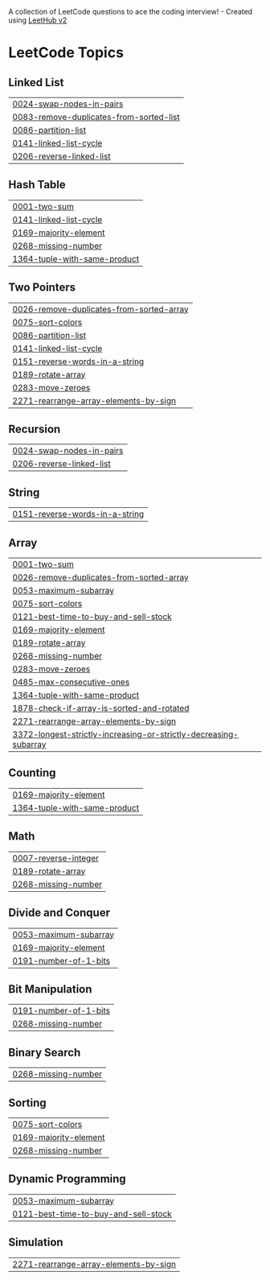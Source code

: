 A collection of LeetCode questions to ace the coding interview! - Created using [LeetHub v2](https://github.com/arunbhardwaj/LeetHub-2.0)
<!---LeetCode Topics Start-->
# LeetCode Topics
## Linked List
|  |
| ------- |
| [0024-swap-nodes-in-pairs](https://github.com/GokulCSECS/LEETCODE_PROBLEM_SOLVED/tree/master/0024-swap-nodes-in-pairs) |
| [0083-remove-duplicates-from-sorted-list](https://github.com/GokulCSECS/LEETCODE_PROBLEM_SOLVED/tree/master/0083-remove-duplicates-from-sorted-list) |
| [0086-partition-list](https://github.com/GokulCSECS/LEETCODE_PROBLEM_SOLVED/tree/master/0086-partition-list) |
| [0141-linked-list-cycle](https://github.com/GokulCSECS/LEETCODE_PROBLEM_SOLVED/tree/master/0141-linked-list-cycle) |
| [0206-reverse-linked-list](https://github.com/GokulCSECS/LEETCODE_PROBLEM_SOLVED/tree/master/0206-reverse-linked-list) |
## Hash Table
|  |
| ------- |
| [0001-two-sum](https://github.com/GokulCSECS/LEETCODE_PROBLEM_SOLVED/tree/master/0001-two-sum) |
| [0141-linked-list-cycle](https://github.com/GokulCSECS/LEETCODE_PROBLEM_SOLVED/tree/master/0141-linked-list-cycle) |
| [0169-majority-element](https://github.com/GokulCSECS/LEETCODE_PROBLEM_SOLVED/tree/master/0169-majority-element) |
| [0268-missing-number](https://github.com/GokulCSECS/LEETCODE_PROBLEM_SOLVED/tree/master/0268-missing-number) |
| [1364-tuple-with-same-product](https://github.com/GokulCSECS/LEETCODE_PROBLEM_SOLVED/tree/master/1364-tuple-with-same-product) |
## Two Pointers
|  |
| ------- |
| [0026-remove-duplicates-from-sorted-array](https://github.com/GokulCSECS/LEETCODE_PROBLEM_SOLVED/tree/master/0026-remove-duplicates-from-sorted-array) |
| [0075-sort-colors](https://github.com/GokulCSECS/LEETCODE_PROBLEM_SOLVED/tree/master/0075-sort-colors) |
| [0086-partition-list](https://github.com/GokulCSECS/LEETCODE_PROBLEM_SOLVED/tree/master/0086-partition-list) |
| [0141-linked-list-cycle](https://github.com/GokulCSECS/LEETCODE_PROBLEM_SOLVED/tree/master/0141-linked-list-cycle) |
| [0151-reverse-words-in-a-string](https://github.com/GokulCSECS/LEETCODE_PROBLEM_SOLVED/tree/master/0151-reverse-words-in-a-string) |
| [0189-rotate-array](https://github.com/GokulCSECS/LEETCODE_PROBLEM_SOLVED/tree/master/0189-rotate-array) |
| [0283-move-zeroes](https://github.com/GokulCSECS/LEETCODE_PROBLEM_SOLVED/tree/master/0283-move-zeroes) |
| [2271-rearrange-array-elements-by-sign](https://github.com/GokulCSECS/LEETCODE_PROBLEM_SOLVED/tree/master/2271-rearrange-array-elements-by-sign) |
## Recursion
|  |
| ------- |
| [0024-swap-nodes-in-pairs](https://github.com/GokulCSECS/LEETCODE_PROBLEM_SOLVED/tree/master/0024-swap-nodes-in-pairs) |
| [0206-reverse-linked-list](https://github.com/GokulCSECS/LEETCODE_PROBLEM_SOLVED/tree/master/0206-reverse-linked-list) |
## String
|  |
| ------- |
| [0151-reverse-words-in-a-string](https://github.com/GokulCSECS/LEETCODE_PROBLEM_SOLVED/tree/master/0151-reverse-words-in-a-string) |
## Array
|  |
| ------- |
| [0001-two-sum](https://github.com/GokulCSECS/LEETCODE_PROBLEM_SOLVED/tree/master/0001-two-sum) |
| [0026-remove-duplicates-from-sorted-array](https://github.com/GokulCSECS/LEETCODE_PROBLEM_SOLVED/tree/master/0026-remove-duplicates-from-sorted-array) |
| [0053-maximum-subarray](https://github.com/GokulCSECS/LEETCODE_PROBLEM_SOLVED/tree/master/0053-maximum-subarray) |
| [0075-sort-colors](https://github.com/GokulCSECS/LEETCODE_PROBLEM_SOLVED/tree/master/0075-sort-colors) |
| [0121-best-time-to-buy-and-sell-stock](https://github.com/GokulCSECS/LEETCODE_PROBLEM_SOLVED/tree/master/0121-best-time-to-buy-and-sell-stock) |
| [0169-majority-element](https://github.com/GokulCSECS/LEETCODE_PROBLEM_SOLVED/tree/master/0169-majority-element) |
| [0189-rotate-array](https://github.com/GokulCSECS/LEETCODE_PROBLEM_SOLVED/tree/master/0189-rotate-array) |
| [0268-missing-number](https://github.com/GokulCSECS/LEETCODE_PROBLEM_SOLVED/tree/master/0268-missing-number) |
| [0283-move-zeroes](https://github.com/GokulCSECS/LEETCODE_PROBLEM_SOLVED/tree/master/0283-move-zeroes) |
| [0485-max-consecutive-ones](https://github.com/GokulCSECS/LEETCODE_PROBLEM_SOLVED/tree/master/0485-max-consecutive-ones) |
| [1364-tuple-with-same-product](https://github.com/GokulCSECS/LEETCODE_PROBLEM_SOLVED/tree/master/1364-tuple-with-same-product) |
| [1878-check-if-array-is-sorted-and-rotated](https://github.com/GokulCSECS/LEETCODE_PROBLEM_SOLVED/tree/master/1878-check-if-array-is-sorted-and-rotated) |
| [2271-rearrange-array-elements-by-sign](https://github.com/GokulCSECS/LEETCODE_PROBLEM_SOLVED/tree/master/2271-rearrange-array-elements-by-sign) |
| [3372-longest-strictly-increasing-or-strictly-decreasing-subarray](https://github.com/GokulCSECS/LEETCODE_PROBLEM_SOLVED/tree/master/3372-longest-strictly-increasing-or-strictly-decreasing-subarray) |
## Counting
|  |
| ------- |
| [0169-majority-element](https://github.com/GokulCSECS/LEETCODE_PROBLEM_SOLVED/tree/master/0169-majority-element) |
| [1364-tuple-with-same-product](https://github.com/GokulCSECS/LEETCODE_PROBLEM_SOLVED/tree/master/1364-tuple-with-same-product) |
## Math
|  |
| ------- |
| [0007-reverse-integer](https://github.com/GokulCSECS/LEETCODE_PROBLEM_SOLVED/tree/master/0007-reverse-integer) |
| [0189-rotate-array](https://github.com/GokulCSECS/LEETCODE_PROBLEM_SOLVED/tree/master/0189-rotate-array) |
| [0268-missing-number](https://github.com/GokulCSECS/LEETCODE_PROBLEM_SOLVED/tree/master/0268-missing-number) |
## Divide and Conquer
|  |
| ------- |
| [0053-maximum-subarray](https://github.com/GokulCSECS/LEETCODE_PROBLEM_SOLVED/tree/master/0053-maximum-subarray) |
| [0169-majority-element](https://github.com/GokulCSECS/LEETCODE_PROBLEM_SOLVED/tree/master/0169-majority-element) |
| [0191-number-of-1-bits](https://github.com/GokulCSECS/LEETCODE_PROBLEM_SOLVED/tree/master/0191-number-of-1-bits) |
## Bit Manipulation
|  |
| ------- |
| [0191-number-of-1-bits](https://github.com/GokulCSECS/LEETCODE_PROBLEM_SOLVED/tree/master/0191-number-of-1-bits) |
| [0268-missing-number](https://github.com/GokulCSECS/LEETCODE_PROBLEM_SOLVED/tree/master/0268-missing-number) |
## Binary Search
|  |
| ------- |
| [0268-missing-number](https://github.com/GokulCSECS/LEETCODE_PROBLEM_SOLVED/tree/master/0268-missing-number) |
## Sorting
|  |
| ------- |
| [0075-sort-colors](https://github.com/GokulCSECS/LEETCODE_PROBLEM_SOLVED/tree/master/0075-sort-colors) |
| [0169-majority-element](https://github.com/GokulCSECS/LEETCODE_PROBLEM_SOLVED/tree/master/0169-majority-element) |
| [0268-missing-number](https://github.com/GokulCSECS/LEETCODE_PROBLEM_SOLVED/tree/master/0268-missing-number) |
## Dynamic Programming
|  |
| ------- |
| [0053-maximum-subarray](https://github.com/GokulCSECS/LEETCODE_PROBLEM_SOLVED/tree/master/0053-maximum-subarray) |
| [0121-best-time-to-buy-and-sell-stock](https://github.com/GokulCSECS/LEETCODE_PROBLEM_SOLVED/tree/master/0121-best-time-to-buy-and-sell-stock) |
## Simulation
|  |
| ------- |
| [2271-rearrange-array-elements-by-sign](https://github.com/GokulCSECS/LEETCODE_PROBLEM_SOLVED/tree/master/2271-rearrange-array-elements-by-sign) |
<!---LeetCode Topics End-->